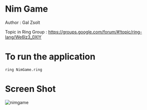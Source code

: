 Nim Game
========

Author : Gal Zsolt 

Topic in Ring Group : https://groups.google.com/forum/#!topic/ring-lang/We6lz3_0XlY

# To run the application

	ring NimGame.ring

# Screen Shot

![nimgame](https://raw.githubusercontent.com/ring-lang/ring/master/applications/nimgame/images/nimgame.png)
